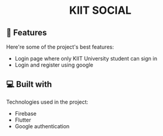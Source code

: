 <h1 align="center" id="title">KIIT SOCIAL</h1>

  
  
<h2>🧐 Features</h2>

Here're some of the project's best features:

*   Login page where only KIIT University student can sign in
*   Login and register using google

  
  
<h2>💻 Built with</h2>

Technologies used in the project:

*   Firebase
*   Flutter
*   Google authentication